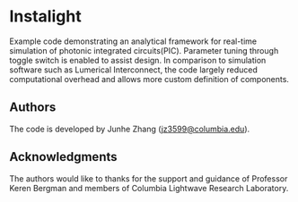 # Instalight

Example code demonstrating an analytical framework for real-time simulation of photonic integrated circuits(PIC). Parameter tuning through toggle switch is enabled to assist design. In comparison to simulation software such as Lumerical Interconnect, the code largely reduced computational overhead and allows more custom definition of components. 

## Authors

The code is developed by Junhe Zhang (jz3599@columbia.edu).

## Acknowledgments

The authors would like to thanks for the support and guidance of Professor Keren Bergman and members of Columbia Lightwave Research Laboratory.

